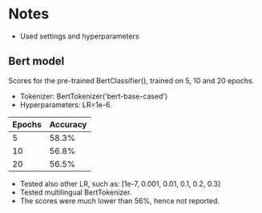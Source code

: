 # Notes
- Used settings and hyperparameters

## Bert model 
Scores for the pre-trained BertClassifier(), trained on 5, 10 and 20 epochs. 
- Tokenizer: BertTokenizer('bert-base-cased')
- Hyperparameters: LR=1e-6.

| Epochs | Accuracy |
| ------ | ------ |
| 5 | 58.3% |
| 10 | 56.8% |
| 20 | 56.5% |

- Tested also other LR, such as: [1e-7, 0.001, 0.01, 0.1, 0.2, 0.3]
- Tested multilingual BertTokenizer.
- The scores were much lower than 56%, hence not reported. 

